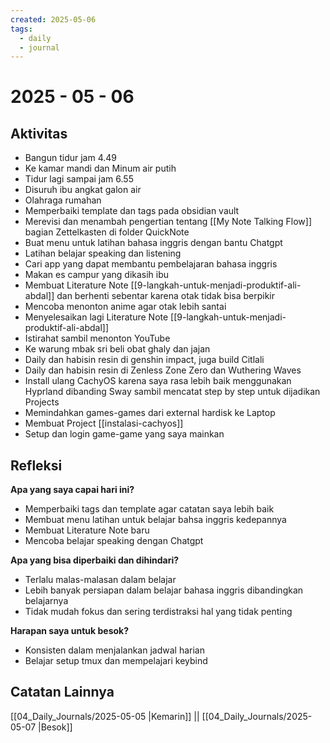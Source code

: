 ```yaml
---
created: 2025-05-06
tags:
  - daily
  - journal
---
```


# 2025 - 05 - 06

## Aktivitas

- Bangun tidur jam 4.49
- Ke kamar mandi dan Minum air putih
- Tidur lagi sampai jam 6.55
- Disuruh ibu angkat galon air
- Olahraga rumahan
- Memperbaiki template dan tags pada obsidian vault
- Merevisi dan menambah pengertian tentang [[My Note Talking Flow]] bagian Zettelkasten di folder QuickNote
- Buat menu untuk latihan bahasa inggris dengan bantu Chatgpt
- Latihan belajar speaking dan listening
- Cari app yang dapat membantu pembelajaran bahasa inggris
- Makan es campur yang dikasih ibu
- Membuat Literature Note [[9-langkah-untuk-menjadi-produktif-ali-abdal]] dan berhenti sebentar karena otak tidak bisa berpikir
- Mencoba menonton anime agar otak lebih santai
- Menyelesaikan lagi Literature Note [[9-langkah-untuk-menjadi-produktif-ali-abdal]] 
- Istirahat sambil menonton YouTube
- Ke warung mbak sri beli obat ghaly dan jajan
- Daily dan habisin resin di genshin impact, juga build Citlali
- Daily dan habisin resin di Zenless Zone Zero dan Wuthering Waves
- Install ulang CachyOS karena saya rasa lebih baik menggunakan Hyprland dibanding Sway sambil mencatat step by step untuk dijadikan Projects
- Memindahkan games-games dari external hardisk ke Laptop
- Membuat Project [[instalasi-cachyos]] 
- Setup dan login game-game yang saya mainkan

## Refleksi

**Apa yang saya capai hari ini?**
- Memperbaiki tags dan template agar catatan saya lebih baik
- Membuat menu latihan untuk belajar bahsa inggris kedepannya
- Membuat Literature Note baru
- Mencoba belajar speaking dengan Chatgpt

**Apa yang bisa diperbaiki dan dihindari?**
- Terlalu malas-malasan dalam belajar
- Lebih banyak persiapan dalam belajar bahasa inggris dibandingkan belajarnya
- Tidak mudah fokus dan sering terdistraksi hal yang tidak penting

**Harapan saya untuk besok?**
- Konsisten dalam menjalankan jadwal harian
- Belajar setup tmux dan mempelajari keybind

## Catatan Lainnya
[[04_Daily_Journals/2025-05-05 |Kemarin]] || [[04_Daily_Journals/2025-05-07 |Besok]]
